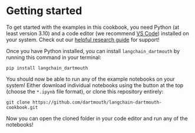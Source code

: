 # Getting started

To get started with the examples in this cookbook, you need Python (at least version 3.10) and a code editor (we recommend [VS Code](https://code.visualstudio.com/)) installed on your system. Check out our [helpful research guide](https://researchguides.dartmouth.edu/c.php?g=1313588&p=9658071) for support!

Once you have Python installed, you can install `langchain_dartmouth` by running this command in your terminal:

```
pip install langchain_dartmouth
```

You should now be able to run any of the example notebooks on your system! Either download individual notebooks using the button at the top (choose the `*.ipynb` file format), or clone this repository entirely:

```
git clone https://github.com/dartmouth/langchain-dartmouth-cookbook.git
```

Now you can open the cloned folder in your code editor and run any of the notebooks!



